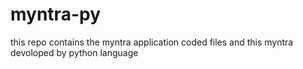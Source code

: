 # myntra-py
this repo contains the myntra application coded files and this myntra devoloped by python language
